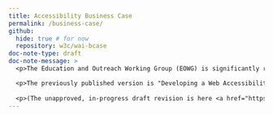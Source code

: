 ```yaml
---
title: Accessibility Business Case
permalink: /business-case/
github:
  hide: true # for now
  repository: w3c/wai-bcase
doc-note-type: draft
doc-note-message: >
  <p>The Education and Outreach Working Group (EOWG) is significantly revising this resource.</p>

  <p>The previously published version is "Developing a Web Accessibility Business Case for Your Organization" at <a href="https://www.w3.org/WAI/bcase/">https://www.w3.org/WAI/bcase/</a></p>
  
  <p>(The unapproved, in-progress draft revision is here <a href="https://w3c.github.io/wai-bcase/business-case/">https://w3c.github.io/wai-bcase/business-case/</a>)</p>
---
```

